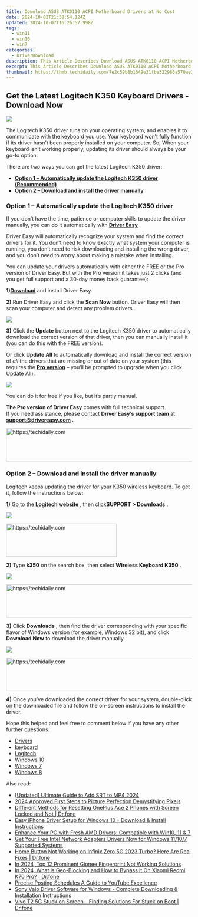 ```yaml
---
title: Download ASUS ATK0110 ACPI Motherboard Drivers at No Cost
date: 2024-10-02T21:38:54.124Z
updated: 2024-10-07T16:26:57.998Z
tags:
  - win11
  - win10
  - win7
categories:
  - DriverDownload
description: This Article Describes Download ASUS ATK0110 ACPI Motherboard Drivers at No Cost
excerpt: This Article Describes Download ASUS ATK0110 ACPI Motherboard Drivers at No Cost
thumbnail: https://thmb.techidaily.com/7e2c59b8b1649e31fbe322986a570ae3c50e92f57491460fea382eb83a2be019.jpg
---
```


## Get the Latest Logitech K350 Keyboard Drivers - Download Now

![](https://images.drivereasy.com/wp-content/uploads/2019/12/2019-12-06_11-27-37.jpg)

 The Logitech K350 driver runs on your operating system, and enables it to communicate with the keyboard you use. Your keyboard won’t fully function if its driver hasn’t been properly installed on your computer. So, When your keyboard isn’t working properly, updating its driver should always be your go-to option.

There are two ways you can get the latest Logitech K350 driver:

* **[Option 1 – Automatically update the Logitech K350 driver (Recommended)](https://www.drivereasy.com/knowledge/download-logitech-k350-driver/#a)**
* **[Option 2 – Download and install the driver manually](https://tools.techidaily.com/drivereasy/download/)**

### Option 1 – Automatically update the Logitech K350 driver

 If you don’t have the time, patience or computer skills to update the driver manually, you can do it automatically with **[Driver Easy](https://tools.techidaily.com/drivereasy/download/)**  .

 Driver Easy will automatically recognize your system and find the correct drivers for it. You don’t need to know exactly what system your computer is running, you don’t need to risk downloading and installing the wrong driver, and you don’t need to worry about making a mistake when installing.

 You can update your drivers automatically with either the FREE or the Pro version of Driver Easy. But with the Pro version it takes just 2 clicks (and you get full support and a 30-day money back guarantee):

 **1)[Download](https://tools.techidaily.com/drivereasy/download/)**  and install Driver Easy.

**2)** Run Driver Easy and click the **Scan Now** button. Driver Easy will then scan your computer and detect any problem drivers.

![](https://images.drivereasy.com/wp-content/uploads/2019/12/2019-12-06_11-10-14-1.jpg)

**3)**  Click the **Update**  button next to the Logitech K350 driver to automatically download the correct version of that driver, then you can manually install it (you can do this with the FREE version).

 Or click **Update All** to automatically download and install the correct version of _all_  the drivers that are missing or out of date on your system (this requires the **[Pro version](https://tools.techidaily.com/drivereasy/download/)**  – you’ll be prompted to upgrade when you click Update All).

![](https://images.drivereasy.com/wp-content/uploads/2019/12/2019-12-06_11-40-17.jpg)

 You can do it for free if you like, but it’s partly manual.

**The Pro version of Driver Easy** comes with full technical support.  
 If you need assistance, please contact **Driver Easy’s support team** at **[support@drivereasy.com](https://tools.techidaily.com/drivereasy/download/) .**

<!-- affiliate ads begin -->
<a href="https://appsumo.8odi.net/c/5597632/2151870/7443" target="_top" id="2151870">
  <img src="//a.impactradius-go.com/display-ad/7443-2151870" border="0" alt="https://techidaily.com" width="728" height="90"/>
</a>
<img height="0" width="0" src="https://appsumo.8odi.net/i/5597632/2151870/7443" style="position:absolute;visibility:hidden;" border="0" />
<!-- affiliate ads end -->

### Option 2 – Download and install the driver manually

 Logitech keeps updating the driver for your K350 wireless keyboard. To get it, follow the instructions below:

**1)** Go to the **[Logitech website](https://tools.techidaily.com/drivereasy/download/)**  , then click**SUPPORT > Downloads** .

![](https://images.drivereasy.com/wp-content/uploads/2020/01/2020-01-18_12-14-26-3.jpg)

<!-- affiliate ads begin -->
<a href="https://aligracehair.sjv.io/c/5597632/1918714/19272" target="_top" id="1918714">
  <img src="//a.impactradius-go.com/display-ad/19272-1918714" border="0" alt="https://techidaily.com" width="300" height="90"/>
</a>
<img height="0" width="0" src="https://aligracehair.sjv.io/i/5597632/1918714/19272" style="position:absolute;visibility:hidden;" border="0" />
<!-- affiliate ads end -->

**2)**  Type **k350**  on the search box, then select **Wireless Keyboard K350** .

![](https://images.drivereasy.com/wp-content/uploads/2019/12/2019-12-06_11-33-28-1024x478.jpg)

<!-- affiliate ads begin -->
<a href="https://ephamedtechinc.pxf.io/c/5597632/2137207/26400" target="_top" id="2137207">
  <img src="//a.impactradius-go.com/display-ad/26400-2137207" border="0" alt="https://techidaily.com" width="728" height="90"/>
</a>
<img height="0" width="0" src="https://ephamedtechinc.pxf.io/i/5597632/2137207/26400" style="position:absolute;visibility:hidden;" border="0" />
<!-- affiliate ads end -->

**3)**  Click **Downloads** , then find the driver corresponding with your specific flavor of Windows version (for example, Windows 32 bit), and click **Download Now**  to download the driver manually.

![](https://images.drivereasy.com/wp-content/uploads/2019/12/2019-12-06_11-34-58.jpg)

<!-- affiliate ads begin -->
<a href="https://versadesk.pxf.io/c/5597632/1815678/21290" target="_top" id="1815678">
  <img src="//a.impactradius-go.com/display-ad/21290-1815678" border="0" alt="https://techidaily.com" width="728" height="90"/>
</a>
<img height="0" width="0" src="https://versadesk.pxf.io/i/5597632/1815678/21290" style="position:absolute;visibility:hidden;" border="0" />
<!-- affiliate ads end -->

**4)**  Once you’ve downloaded the correct driver for your system, double-click on the downloaded file and follow the on-screen instructions to install the driver.

 Hope this helped and feel free to comment below if you have any other further questions.

* [Drivers](https://tools.techidaily.com/drivereasy/download/)
* [keyboard](https://tools.techidaily.com/drivereasy/download/)
* [Logitech](https://tools.techidaily.com/drivereasy/download/)
* [Windows 10](https://tools.techidaily.com/drivereasy/download/)
* [Windows 7](https://tools.techidaily.com/drivereasy/download/)
* [Windows 8](https://tools.techidaily.com/drivereasy/download/)

<ins class="adsbygoogle"
     style="display:block"
     data-ad-format="autorelaxed"
     data-ad-client="ca-pub-7571918770474297"
     data-ad-slot="1223367746"></ins>

<ins class="adsbygoogle"
     style="display:block"
     data-ad-client="ca-pub-7571918770474297"
     data-ad-slot="8358498916"
     data-ad-format="auto"
     data-full-width-responsive="true"></ins>

<span class="atpl-alsoreadstyle">Also read:</span>
<div><ul>
<li><a href="https://some-guidance.techidaily.com/updated-ultimate-guide-to-add-srt-to-mp4-2024/"><u>[Updated] Ultimate Guide to Add SRT to MP4 2024</u></a></li>
<li><a href="https://fox-direct.techidaily.com/2024-approved-first-steps-to-picture-perfection-demystifying-pixels/"><u>2024 Approved First Steps to Picture Perfection Demystifying Pixels</u></a></li>
<li><a href="https://techidaily.com/different-methods-for-resetting-oneplus-ace-2-phones-with-screen-locked-and-not-drfone-by-drfone-reset-android-reset-android/"><u>Different Methods for Resetting OnePlus Ace 2 Phones with Screen Locked and Not | Dr.fone</u></a></li>
<li><a href="https://hardware-help.techidaily.com/easy-iphone-driver-setup-for-windows-10-download-and-install-instructions/"><u>Easy iPhone Driver Setup for Windows 10 - Download & Install Instructions</u></a></li>
<li><a href="https://hardware-help.techidaily.com/enhance-your-pc-with-fresh-amd-drivers-compatible-with-win10-11-and-7/"><u>Enhance Your PC with Fresh AMD Drivers: Compatible with Win10, 11 & 7</u></a></li>
<li><a href="https://hardware-help.techidaily.com/1722974944384-get-your-free-intel-network-adapters-drivers-now-for-windows-11107-supported-systems/"><u>Get Your Free Intel Network Adapters Drivers Now for Windows 11/10/7 Supported Systems</u></a></li>
<li><a href="https://change-location.techidaily.com/home-button-not-working-on-infinix-zero-5g-2023-turbo-here-are-real-fixes-drfone-by-drfone-fix-android-problems-fix-android-problems/"><u>Home Button Not Working on Infinix Zero 5G 2023 Turbo? Here Are Real Fixes | Dr.fone</u></a></li>
<li><a href="https://android-unlock.techidaily.com/in-2024-top-12-prominent-gionee-fingerprint-not-working-solutions-by-drfone-android/"><u>In 2024, Top 12 Prominent Gionee Fingerprint Not Working Solutions</u></a></li>
<li><a href="https://phone-solutions.techidaily.com/in-2024-what-is-geo-blocking-and-how-to-bypass-it-on-xiaomi-redmi-k70-pro-drfone-by-drfone-virtual-android/"><u>In 2024, What is Geo-Blocking and How to Bypass it On Xiaomi Redmi K70 Pro? | Dr.fone</u></a></li>
<li><a href="https://youtube-zero.techidaily.com/se-posting-schedules-a-guide-to-youtube-excellence/"><u>Precise Posting Schedules A Guide to YouTube Excellence</u></a></li>
<li><a href="https://hardware-help.techidaily.com/sony-vaio-driver-software-for-windows-complete-downloading-and-installation-instructions/"><u>Sony Vaio Driver Software for Windows - Complete Downloading & Installation Instructions</u></a></li>
<li><a href="https://howto.techidaily.com/vivo-t2-5g-stuck-on-screen-finding-solutions-for-stuck-on-boot-drfone-by-drfone-fix-android-problems-fix-android-problems/"><u>Vivo T2 5G Stuck on Screen – Finding Solutions For Stuck on Boot | Dr.fone</u></a></li>
</ul></div>

